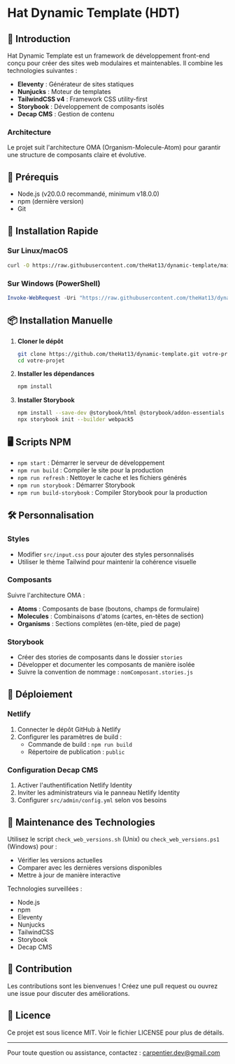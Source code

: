 # Hat Dynamic Template (HDT)

## 🌟 Introduction

Hat Dynamic Template est un framework de développement front-end conçu pour créer des sites web modulaires et maintenables. Il combine les technologies suivantes :

- **Eleventy** : Générateur de sites statiques
- **Nunjucks** : Moteur de templates
- **TailwindCSS v4** : Framework CSS utility-first
- **Storybook** : Développement de composants isolés
- **Decap CMS** : Gestion de contenu

### Architecture

Le projet suit l'architecture OMA (Organism-Molecule-Atom) pour garantir une structure de composants claire et évolutive.

## 🔧 Prérequis

- Node.js (v20.0.0 recommandé, minimum v18.0.0)
- npm (dernière version)
- Git

## 🚀 Installation Rapide

### Sur Linux/macOS

```sh
curl -O https://raw.githubusercontent.com/theHat13/dynamic-template/main/docs/scripts/setup-project.sh && chmod +x setup-project.sh && ./setup-project.sh
```

### Sur Windows (PowerShell)

```powershell
Invoke-WebRequest -Uri "https://raw.githubusercontent.com/theHat13/dynamic-template/main/docs/scripts/setup-project.ps1" -OutFile "setup-project.ps1" ; .\setup-project.ps1
```

## 📦 Installation Manuelle

1. **Cloner le dépôt**

   ```sh
   git clone https://github.com/theHat13/dynamic-template.git votre-projet
   cd votre-projet
   ```

2. **Installer les dépendances**

   ```sh
   npm install
   ```

3. **Installer Storybook**

   ```sh
   npm install --save-dev @storybook/html @storybook/addon-essentials
   npx storybook init --builder webpack5
   ```

## 🖥 Scripts NPM

- `npm start` : Démarrer le serveur de développement
- `npm run build` : Compiler le site pour la production
- `npm run refresh` : Nettoyer le cache et les fichiers générés
- `npm run storybook` : Démarrer Storybook
- `npm run build-storybook` : Compiler Storybook pour la production

## 🛠 Personnalisation

### Styles

- Modifier `src/input.css` pour ajouter des styles personnalisés
- Utiliser le thème Tailwind pour maintenir la cohérence visuelle

### Composants

Suivre l'architecture OMA :

- **Atoms** : Composants de base (boutons, champs de formulaire)
- **Molecules** : Combinaisons d'atoms (cartes, en-têtes de section)
- **Organisms** : Sections complètes (en-tête, pied de page)

### Storybook

- Créer des stories de composants dans le dossier `stories`
- Développer et documenter les composants de manière isolée
- Suivre la convention de nommage : `nomComposant.stories.js`

## 🚢 Déploiement

### Netlify

1. Connecter le dépôt GitHub à Netlify
2. Configurer les paramètres de build :
   - Commande de build : `npm run build`
   - Répertoire de publication : `public`

### Configuration Decap CMS

1. Activer l'authentification Netlify Identity
2. Inviter les administrateurs via le panneau Netlify Identity
3. Configurer `src/admin/config.yml` selon vos besoins

## 🔄 Maintenance des Technologies

Utilisez le script `check_web_versions.sh` (Unix) ou `check_web_versions.ps1` (Windows) pour :

- Vérifier les versions actuelles
- Comparer avec les dernières versions disponibles
- Mettre à jour de manière interactive

Technologies surveillées :

- Node.js
- npm
- Eleventy
- Nunjucks
- TailwindCSS
- Storybook
- Decap CMS

## 🤝 Contribution

Les contributions sont les bienvenues ! Créez une pull request ou ouvrez une issue pour discuter des améliorations.

## 📄 Licence

Ce projet est sous licence MIT. Voir le fichier LICENSE pour plus de détails.

---

Pour toute question ou assistance, contactez : <carpentier.dev@gmail.com>